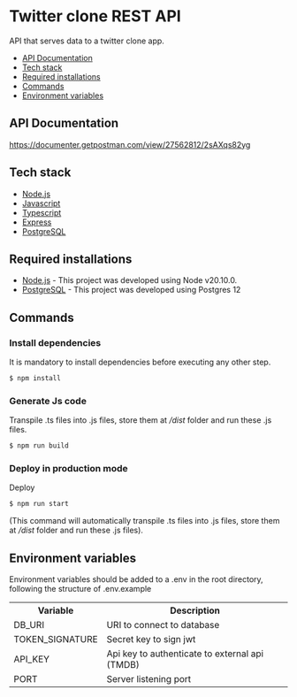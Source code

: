 # Twitter clone REST API
API that serves data to a twitter clone app. 

- [API Documentation](#api-documentation)
- [Tech stack](#tech-stack)
- [Required installations](#required-installations)
- [Commands](#commands)
- [Environment variables](#environment-variables)

## API Documentation
https://documenter.getpostman.com/view/27562812/2sAXqs82yg

## Tech stack
* [Node.js](https://nodejs.org)
* [Javascript](https://developer.mozilla.org/es/docs/Web/JavaScript)
* [Typescript](https://www.typescriptlang.org)
* [Express](https://expressjs.com)
* [PostgreSQL](https://www.postgresql.org/)

## Required installations
* [Node.js](https://nodejs.org/) - This project was developed using Node v20.10.0.
* [PostgreSQL](https://www.postgresql.org/) - This project was developed using Postgres 12

## Commands 

### Install dependencies
It is mandatory to install dependencies before executing any other step.
```sh
$ npm install
```

### Generate Js code
Transpile .ts files into .js files, store them at */dist* folder and run these .js files.
```sh
$ npm run build
```

### Deploy in production mode
Deploy
```sh
$ npm run start
```
(This command will automatically transpile .ts files into .js files, store them at */dist* folder and run these .js files).

## Environment variables
Environment variables should be added to a .env in the root directory, following the structure of .env.example
<table>
<tr>
<th>Variable</th>
<th>Description</th>
</tr>
<tr>
<td>DB_URI</td>
<td>URI to connect to database</td>
</tr>
<tr>
<td>TOKEN_SIGNATURE</td>
<td>Secret key to sign jwt</td>
</tr>
<tr>
<td>API_KEY</td>
<td>Api key to authenticate to external api (TMDB)</td>
</tr>
<tr>
<td>PORT</td>
<td>Server listening port</td>
</tr>
</table>
